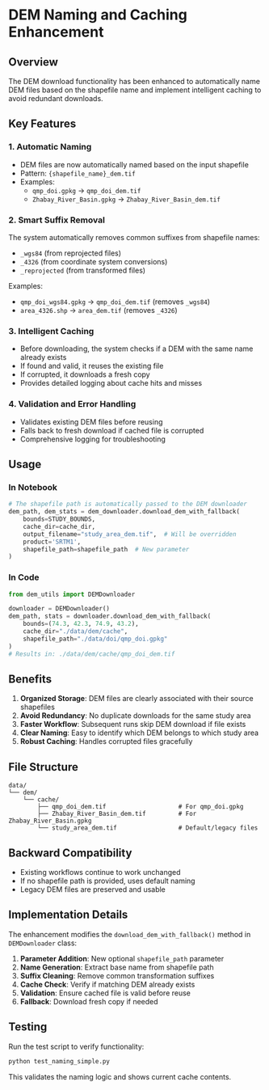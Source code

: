 # DEM Naming and Caching Enhancement

## Overview

The DEM download functionality has been enhanced to automatically name DEM files based on the shapefile name and implement intelligent caching to avoid redundant downloads.

## Key Features

### 1. Automatic Naming
- DEM files are now automatically named based on the input shapefile
- Pattern: `{shapefile_name}_dem.tif`
- Examples:
  - `qmp_doi.gpkg` → `qmp_doi_dem.tif`
  - `Zhabay_River_Basin.gpkg` → `Zhabay_River_Basin_dem.tif`

### 2. Smart Suffix Removal
The system automatically removes common suffixes from shapefile names:
- `_wgs84` (from reprojected files)
- `_4326` (from coordinate system conversions)
- `_reprojected` (from transformed files)

Examples:
- `qmp_doi_wgs84.gpkg` → `qmp_doi_dem.tif` (removes `_wgs84`)
- `area_4326.shp` → `area_dem.tif` (removes `_4326`)

### 3. Intelligent Caching
- Before downloading, the system checks if a DEM with the same name already exists
- If found and valid, it reuses the existing file
- If corrupted, it downloads a fresh copy
- Provides detailed logging about cache hits and misses

### 4. Validation and Error Handling
- Validates existing DEM files before reusing
- Falls back to fresh download if cached file is corrupted
- Comprehensive logging for troubleshooting

## Usage

### In Notebook
```python
# The shapefile path is automatically passed to the DEM downloader
dem_path, dem_stats = dem_downloader.download_dem_with_fallback(
    bounds=STUDY_BOUNDS,
    cache_dir=cache_dir,
    output_filename="study_area_dem.tif",  # Will be overridden
    product='SRTM1',
    shapefile_path=shapefile_path  # New parameter
)
```

### In Code
```python
from dem_utils import DEMDownloader

downloader = DEMDownloader()
dem_path, stats = downloader.download_dem_with_fallback(
    bounds=(74.3, 42.3, 74.9, 43.2),
    cache_dir="./data/dem/cache",
    shapefile_path="./data/doi/qmp_doi.gpkg"
)
# Results in: ./data/dem/cache/qmp_doi_dem.tif
```

## Benefits

1. **Organized Storage**: DEM files are clearly associated with their source shapefiles
2. **Avoid Redundancy**: No duplicate downloads for the same study area
3. **Faster Workflow**: Subsequent runs skip DEM download if file exists
4. **Clear Naming**: Easy to identify which DEM belongs to which study area
5. **Robust Caching**: Handles corrupted files gracefully

## File Structure

```
data/
└── dem/
    └── cache/
        ├── qmp_doi_dem.tif                    # For qmp_doi.gpkg
        ├── Zhabay_River_Basin_dem.tif         # For Zhabay_River_Basin.gpkg
        └── study_area_dem.tif                 # Default/legacy files
```

## Backward Compatibility

- Existing workflows continue to work unchanged
- If no shapefile path is provided, uses default naming
- Legacy DEM files are preserved and usable

## Implementation Details

The enhancement modifies the `download_dem_with_fallback()` method in `DEMDownloader` class:

1. **Parameter Addition**: New optional `shapefile_path` parameter
2. **Name Generation**: Extract base name from shapefile path
3. **Suffix Cleaning**: Remove common transformation suffixes
4. **Cache Check**: Verify if matching DEM already exists
5. **Validation**: Ensure cached file is valid before reuse
6. **Fallback**: Download fresh copy if needed

## Testing

Run the test script to verify functionality:
```bash
python test_naming_simple.py
```

This validates the naming logic and shows current cache contents.
